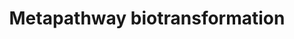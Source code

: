 ---
annotations:
- id: PW:0000002
  parent: classic metabolic pathway
  type: Pathway Ontology
  value: classic metabolic pathway
authors:
- MaintBot
- Khanspers
- Elisa
description: ''
last-edited: 2016-07-25
organisms:
- Equus caballus
redirect_from:
- /index.php/Pathway:WP1212
- /instance/WP1212
- /instance/WP1212_r87791
revision: r87791
schema-jsonld:
- '@context': https://schema.org/
  '@id': https://wikipathways.github.io/pathways/WP1212.html
  '@type': Dataset
  creator:
    '@type': Organization
    name: WikiPathways
  description: ''
  keywords:
  - A8WCD7_HORSE
  - A8WDL7_HORSE
  - CHST2
  - CP11A_HORSE
  - CP17A_HORSE
  - CP19A_HORSE
  - CYP26C1
  - CYP2S1
  - CYP2W1
  - CYP46A1
  - HS6ST2
  - KCNAB2
  - MGST2
  - NAT10
  - Q2LE11_HORSE
  - Q4TUB6_HORSE
  - Q9N2C4_HORSE
  - SULT2B1
  - TPMT_HORSE
  - UGT1A8
  - UGT2A3
  - XP_001487907.1
  - XP_001487968.2
  - XP_001488205.2
  - XP_001488543.2
  - XP_001488867.2
  - XP_001488979.2
  - XP_001489035.1
  - XP_001489097.1
  - XP_001489266.1
  - XP_001489453.1
  - XP_001489868.1
  - XP_001489957.2
  - XP_001489979.1
  - XP_001490376.2
  - XP_001490382.2
  - XP_001490613.2
  - XP_001491520.1
  - XP_001491545.2
  - XP_001492219.1
  - XP_001492270.2
  - XP_001492298.2
  - XP_001492328.1
  - XP_001492725.1
  - XP_001492728.1
  - XP_001493215.1
  - XP_001493338.1
  - XP_001493411.1
  - XP_001493525.2
  - XP_001493558.1
  - XP_001493936.1
  - XP_001494003.2
  - XP_001494608.1
  - XP_001494941.2
  - XP_001495217.1
  - XP_001495454.2
  - XP_001495936.1
  - XP_001496001.1
  - XP_001496075.2
  - XP_001496254.1
  - XP_001496962.1
  - XP_001497124.1
  - XP_001497396.2
  - XP_001497881.2
  - XP_001498064.1
  - XP_001498220.1
  - XP_001498224.1
  - XP_001498449.2
  - XP_001498871.1
  - XP_001498955.2
  - XP_001499231.2
  - XP_001499416.2
  - XP_001499427.2
  - XP_001499815.2
  - XP_001499929.2
  - XP_001500553.1
  - XP_001500782.1
  - XP_001500863.2
  - XP_001501008.1
  - XP_001501166.1
  - XP_001501402.2
  - XP_001501478.2
  - XP_001501941.1
  - XP_001502088.1
  - XP_001502548.1
  - XP_001503107.2
  - XP_001503157.1
  - XP_001503334.1
  - XP_001503353.1
  - XP_001503655.1
  - XP_001503761.1
  - XP_001503816.1
  - XP_001503966.1
  - XP_001504071.1
  - XP_001504142.1
  - XP_001504745.1
  - XP_001504849.2
  - XP_001505104.1
  - XP_001914769.1
  - XP_001915244.1
  - XP_001915539.1
  - XP_001915852.1
  - XP_001916131.1
  - XP_001916527.1
  - XP_001917301.1
  - XP_001918021.1
  - XP_001918060.1
  - XP_001918061.1
  license: CC0
  name: Metapathway biotransformation
seo: CreativeWork
title: Metapathway biotransformation
wpid: WP1212
---
